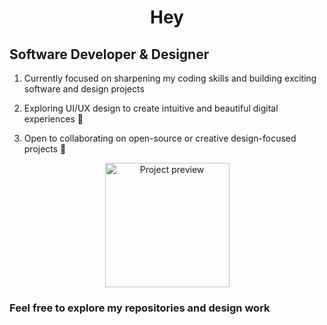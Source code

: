 <h1 align="center">Hey</h1>
<h2 align="left" height="50px">Software Developer & Designer</h2>

<ol>
  <li><p align="left" height="20px"> Currently focused on sharpening my coding skills and building exciting software and design projects</p></li>
  <li><p align="left" height="20px"> Exploring UI/UX design to create intuitive and beautiful digital experiences 🎨</p></li>
  <li><p align="left" height="20px"> Open to collaborating on open-source or creative design-focused projects 👯</p></li>
</ol>

<div align="center">
  <img src="https://mir-s3-cdn-cf.behance.net/project_modules/max_1200/348e84165485635.66548e472c62a.png" height="199px" alt="Project preview" />
</div>

<div align="center">
  <h3 align="left">Feel free to explore my repositories and design work </h3> 
</div>
